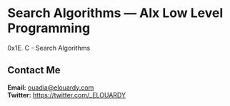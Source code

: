 # Search Algorithms — Alx Low Level Programming
0x1E. C - Search Algorithms



## Contact Me
**Email:** ouadia@elouardy.com \
**Twitter:** https://twitter.com/_ELOUARDY
